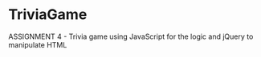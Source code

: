 # TriviaGame
ASSIGNMENT 4 - Trivia game using JavaScript for the logic and jQuery to manipulate HTML
